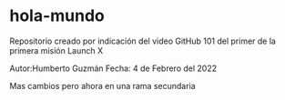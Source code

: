 # hola-mundo
Repositorio creado por indicación del video GitHub 101 del primer de la primera misión Launch X

Autor:Humberto Guzmán
Fecha: 4 de Febrero del 2022

Mas cambios pero ahora en una rama secundaria
